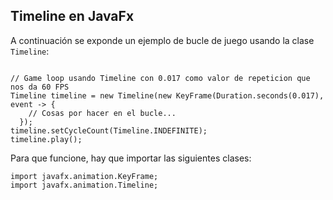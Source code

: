 ## Timeline en JavaFx

A continuación se exponde un ejemplo de bucle de juego usando la clase `Timeline`:

```

// Game loop usando Timeline con 0.017 como valor de repeticion que nos da 60 FPS
Timeline timeline = new Timeline(new KeyFrame(Duration.seconds(0.017), event -> {
    // Cosas por hacer en el bucle...
  });                
timeline.setCycleCount(Timeline.INDEFINITE);
timeline.play();        
```

Para que funcione, hay que importar las siguientes clases:

```
import javafx.animation.KeyFrame;
import javafx.animation.Timeline;
```
